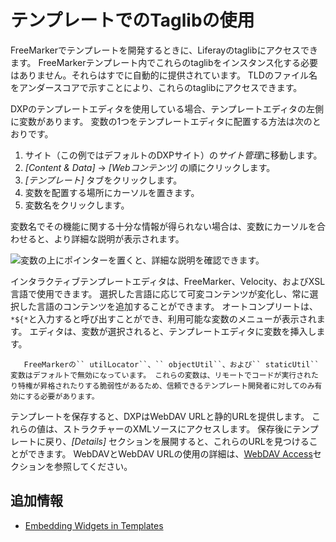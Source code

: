 # テンプレートでのTaglibの使用

FreeMarkerでテンプレートを開発するときに、Liferayのtaglibにアクセスできます。 FreeMarkerテンプレート内でこれらのtaglibをインスタンス化する必要はありません。それらはすでに自動的に提供されています。 TLDのファイル名をアンダースコアで示すことにより、これらのtaglibにアクセスできます。

DXPのテンプレートエディタを使用している場合、テンプレートエディタの左側に変数があります。 変数の1つをテンプレートエディタに配置する方法は次のとおりです。

1.  サイト（この例ではデフォルトのDXPサイト）の*サイト管理*に移動します。
2.  *[Content & Data]* → *[Webコンテンツ]* の順にクリックします。
3.  *[テンプレート]* タブをクリックします。
4.  変数を配置する場所にカーソルを置きます。
5.  変数名をクリックします。

変数名でその機能に関する十分な情報が得られない場合は、変数にカーソルを合わせると、より詳細な説明が表示されます。

![変数の上にポインターを置くと、詳細な説明を確認できます。](./using-taglibs-in-templates/images/01.png)

インタラクティブテンプレートエディタは、FreeMarker、Velocity、およびXSL言語で使用できます。 選択した言語に応じて可変コンテンツが変化し、常に選択した言語のコンテンツを追加することができます。 オートコンプリートは、 `*${*`と入力すると呼び出すことができ、利用可能な変数のメニューが表示されます。 エディタは、変数が選択されると、テンプレートエディタに変数を挿入します。

``` note::
   FreeMarkerの`` utilLocator``、`` objectUtil``、および`` staticUtil``変数はデフォルトで無効になっています。 これらの変数は、リモートでコードが実行されたり特権が昇格されたりする脆弱性があるため、信頼できるテンプレート開発者に対してのみ有効にする必要があります。 
```

テンプレートを保存すると、DXPはWebDAV URLと静的URLを提供します。 これらの値は、ストラクチャーのXMLソースにアクセスします。 保存後にテンプレートに戻り、*[Details]* セクションを展開すると、これらのURLを見つけることができます。 WebDAVとWebDAV URLの使用の詳細は、[WebDAV Access](../../../documents-and-media/publishing-and-sharing/accessing-documents-with-webdav.md)セクションを参照してください。

## 追加情報

  - [Embedding Widgets in Templates](./embedding-widgets-in-templates.md)
